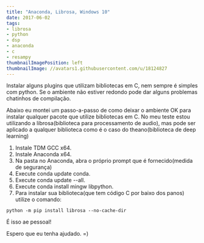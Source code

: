 ```yaml
---
title: "Anaconda, Librosa, Windows 10"
date: 2017-06-02
tags:
- librosa
- python
- dsp
- anaconda
- c
- resampy
thumbnailImagePosition: left
thumbnailImage: //avatars1.githubusercontent.com/u/18124827
---
```


Instalar alguns plugins que utilizam bibliotecas em C, nem sempre é simples com python. Se o ambiente não estiver redondo pode dar alguns problemas chatinhos de compilação.

Abaixo eu montei um passo-a-passo de como deixar o ambiente OK para instalar qualquer pacote que utilize bibliotecas em C. No meu teste estou utilizando a librosa(biblioteca para processamento de audio), mas pode ser aplicado a qualquer biblioteca como é o caso do theano(biblioteca de deep learning)

1. Instale TDM GCC x64.
2. Instale Anaconda x64.
3. Na pasta no Anaconda, abra o próprio prompt que é fornecido(medida de segurança)
4. Execute conda update conda.
5. Execute conda update --all.
6. Execute conda install mingw libpython.
6. Para instalar sua biblioteca(que tem código C por baixo dos panos) utilize o comando:
```
python -m pip install librosa --no-cache-dir
```

É isso ae pessoal!

Espero que eu tenha ajudado. =)